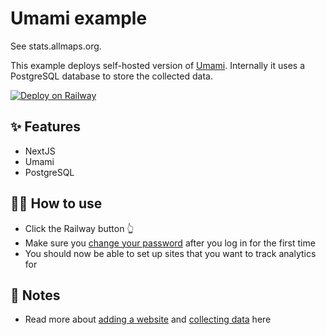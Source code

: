 # Umami example

See stats.allmaps.org.

This example deploys self-hosted version of [Umami](https://umami.is/). Internally it uses a PostgreSQL database to store the collected data.

[![Deploy on Railway](https://railway.app/button.svg)](https://railway.app/new/template?template=https%3A%2F%2Fgithub.com%2Frailwayapp-starters%2Fumami&plugins=postgresql&envs=HASH_SALT&HASH_SALTDesc=Any+random+string+used+to+generate+unique+values+for+your+installation)

## ✨ Features

- NextJS
- Umami
- PostgreSQL

## 💁‍♀️ How to use

- Click the Railway button 👆
- Make sure you [change your password](https://umami.is/docs/login) after you log in for the first time
- You should now be able to set up sites that you want to track analytics for

## 📝 Notes

- Read more about [adding a website](https://umami.is/docs/add-a-website) and [collecting data](https://umami.is/docs/collect-data) here
